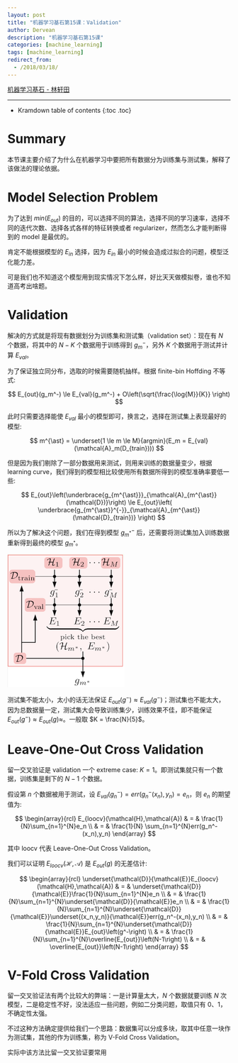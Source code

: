 ```yaml
---
layout: post
title: "机器学习基石第15课：Validation"
author: Dervean
description: "机器学习基石第15课"
categories: [machine_learning]
tags: [machine_learning]
redirect_from:
  - /2018/03/18/
---
```


[机器学习基石 - 林轩田](https://www.csie.ntu.edu.tw/~htlin/course/mlfound17fall/)

---

* Kramdown table of contents
{:toc .toc}

# Summary

本节课主要介绍了为什么在机器学习中要把所有数据分为训练集与测试集，解释了该做法的理论依据。

# Model Selection Problem 

为了达到 $min(E_{out})$ 的目的，可以选择不同的算法，选择不同的学习速率，选择不同的迭代次数、选择各式各样的特征转换或者 regularizer，然而怎么才能判断得到的 model 是最优的。

肯定不能根据模型的 $E_{in}$ 选择，因为 $E_{in}$ 最小的时候会造成过拟合的问题，模型泛化能力差。

可是我们也不知道这个模型用到现实情况下怎么样，好比天天做模拟卷，谁也不知道高考出啥题。

# Validation

解决的方式就是将现有数据划分为训练集和测试集（validation set）：现在有 $N$ 个数据，将其中的 $N-K$ 个数据用于训练得到 $g_m^-$，另外 $K$ 个数据用于测试并计算 $E_{val}$。

为了保证独立同分布，选取的时候需要随机抽样。根据 finite-bin Hoffding 不等式:

$$
E_{out}(g_m^-) \le E_{val}(g_m^-) + O\left(\sqrt{\frac{\log{M}}{K}} \right)
$$

此时只需要选择能使 $E_{val}$ 最小的模型即可，换言之，选择在测试集上表现最好的模型:

$$
m^{\ast} = \underset{1 \le m \le M}{argmin}(E_m = E_{val}(\mathcal{A}_m(D_{train})))  
$$

但是因为我们剔除了一部分数据用来测试，则用来训练的数据量变少，根据 learning curve，我们得到的模型相比较使用所有数据所得到的模型准确率要低一些:

$$
E_{out}\left(\underbrace{g_{m^{\ast}}}_{\mathcal{A}_{m^{\ast}}(\mathcal{D})}\right) \le E_{out}\left( \underbrace{g_{m^{\ast}}^{-}}_{\mathcal{A}_{m^{\ast}}(\mathcal{D}_{train})} \right)
$$

所以为了解决这个问题，我们在得到模型 $g_{m^{\ast}}^{-}$ 后，还需要将测试集加入训练数据重新得到最终的模型 $g_{m^{\ast}}$。

![validation-1](/images/machine-learning-foundations/validation-1.png "流程图")

测试集不能太小，太小的话无法保证 $E_{out}(g^-) \approx E_{val}(g^-)$；测试集也不能太大，因为总数据量一定，测试集大会导致训练集少，训练效果不佳，即不能保证 $E_{out}(g^-) \approx E_{out}(g) \approx$。一般取 $K = \frac{N}{5}$。

# Leave-One-Out Cross Validation 

留一交叉验证是 validation 一个 extreme case: $K = 1$。即测试集就只有一个数据，训练集是剩下的 $N-1$ 个数据。

假设第 $n$ 个数据被用于测试，设 $E_{val}(g_n^-) = err(g_n^-(x_n),y_n) = e_n$，则 $e_n$ 的期望值为:

$$
\begin{array}{rcl}
E_{loocv}(\mathcal{H},\mathcal{A})	& = & \frac{1}{N}\sum_{n=1}^{N}e_n \\
									& = & \frac{1}{N} \sum_{n=1}^{N}err(g_n^-(x_n),y_n)
\end{array}
$$

其中 loocv 代表 Leave-One-Out Cross Validation。

我们可以证明 $E_{loocv}(\mathcal{H},\mathcal{A})$ 是 $E_{out}(g)$ 的无差估计:

$$
\begin{array}{rcl}
\underset{\mathcal{D}}{\mathcal{E}}E_{loocv}(\mathcal{H},\mathcal{A}) & = & \underset{\mathcal{D}}{\mathcal{E}}\frac{1}{N}\sum_{n=1}^{N}e_n \\
& = & \frac{1}{N}\sum_{n=1}^{N}\underset{\mathcal{D}}{\mathcal{E}}e_n \\
& = & \frac{1}{N}\sum_{n=1}^{N}\underset{\mathcal{D}}{\mathcal{E}}\underset{(x_n,y_n)}{\mathcal{E}}err(g_n^-(x_n),y_n) \\
& = & \frac{1}{N}\sum_{n=1}^{N}\underset{\mathcal{D}}{\mathcal{E}}E_{out}\left(g^-\right) \\
& = & \frac{1}{N}\sum_{n=1}^{N}\overline{E_{out}}\left(N-1\right) \\
& = & \overline{E_{out}}\left(N-1\right)
\end{array}
$$

# V-Fold Cross Validation

留一交叉验证法有两个比较大的弊端：一是计算量太大，$N$ 个数据就要训练 $N$ 次模型，二是稳定性不好，没法适应一些问题，例如二分类问题，取值只有 0、1，不确定性太强。

不过这种方法确定提供给我们一个思路：数据集可以分成多块，取其中任意一块作为测试集，其他的作为训练集，称为 V-Fold Cross Validation。

实际中该方法比留一交叉验证要常用









